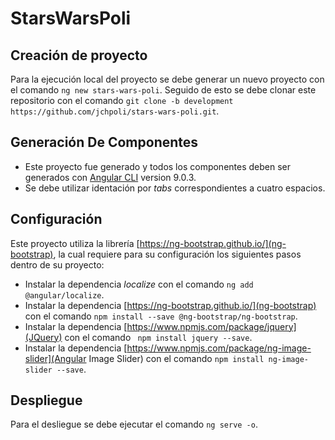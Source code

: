 # StarsWarsPoli

## Creación de proyecto

Para la ejecución local del proyecto se debe generar un nuevo proyecto con el comando ``` ng new stars-wars-poli ```. 
Seguido de esto se debe clonar este repositorio con el comando ``` git clone -b development https://github.com/jchpoli/stars-wars-poli.git ```.

## Generación De Componentes

* Este proyecto fue generado y todos los componentes deben ser generados con [Angular CLI](https://github.com/angular/angular-cli) version 9.0.3.
* Se debe utilizar identación por *tabs* correspondientes a cuatro espacios.

## Configuración

Este proyecto utiliza la librería [https://ng-bootstrap.github.io/](ng-bootstrap), la cual requiere para su configuración los siguientes pasos dentro de su proyecto:
* Instalar la dependencia *localize* con el comando ``` ng add @angular/localize ```.
* Instalar la dependencia [https://ng-bootstrap.github.io/](ng-bootstrap) con el comando ``` npm install --save @ng-bootstrap/ng-bootstrap ```.
* Instalar la dependencia [https://www.npmjs.com/package/jquery](JQuery) con el comando ``` npm install jquery --save```.
* Instalar la dependencia [https://www.npmjs.com/package/ng-image-slider](Angular Image Slider) con el comando ``` npm install ng-image-slider --save ```.

## Despliegue

Para el desliegue se debe ejecutar el comando ``` ng serve -o ```.
